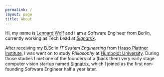 ```yaml
---
permalink: /
layout: page
title: About
---
```


Hi, my name is [Lennard Wolf](https://www.linkedin.com/in/lennardwolf/) and I am a Software Engineer from Berlin, currently working as Tech Lead at [*Signatrix*](https://www.signatrix.com).

After receiving my B.Sc in *IT System Engineering* from [Hasso Plattner Institute](https://hpi.de), I was went on to study *Philosophy* at [Humboldt University](https://www.hu-berlin.de/de).
During those studies I met one of the founders of a (back then) very early stage computer vision startup named [Signatrix](https://www.signatrix.com), which I joined as the first non-founding Software Engineer half a year later.

<br />

